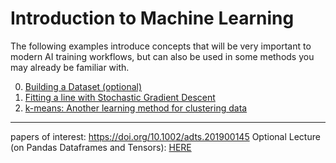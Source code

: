 

# Introduction to Machine Learning

The following examples introduce concepts that will be very important to modern AI training workflows, but can also be used in some methods you may already be familiar with.

0. [Building a Dataset (optional)](00_make_slimmed_dataset.ipynb)
1. [Fitting a line with Stochastic Gradient Descent](01_linear_regression_sgd.ipynb)
2. [k-means: Another learning method for clustering data](02_clustering.ipynb)


---
papers of interest: https://doi.org/10.1002/adts.201900145
Optional Lecture (on Pandas Dataframes and Tensors): [HERE](./Data_frames_and_Tensors.md)
